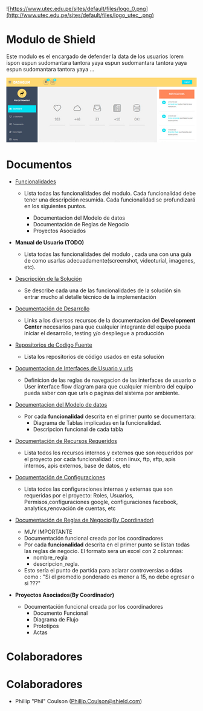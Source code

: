 ![https://www.utec.edu.pe/sites/default/files/logo_0.png](http://www.utec.edu.pe/sites/default/files/logo_utec_.png)

# Modulo de Shield

Este modulo es el encargado de defender la data de los usuarios lorem ispon espun sudomantara tantora yaya espun sudomantara tantora yaya espun sudomantara tantora yaya ...

![screenshot.png](./images/screenshot-system-template.jpg)

# Documentos

* [Funcionalidades](./documento-funcionalidades/Home)
    - Lista todas las funcionalidades del modulo. Cada funcionalidad debe tener una descripción resumida. Cada funcionalidad se profundizará en los siguientes puntos.

        - Documentacion del Modelo de datos
        - Documentación de Reglas de Negocio
        - Proyectos Asociados

* **Manual de Usuario (TODO)**
    - Lista todas las funcionalidades del modulo , cada una con una guía de como usarlas adecuadamente(screenshot, videoturial, imagenes, etc).

* [Descripción de la Solución](./descripcion-solucion/Home)
    - Se describe cada una de las funcionalidades de la solución sin entrar mucho al detalle técnico de la implementación
    
* [Documentación de Desarrollo](./documento-desarrollo/Home)
    - Links a los diversos recursos de la documentacion del **Development Center** necesarios para que cualquier integrante del equipo pueda iniciar el desarrollo, testing y/o despliegue a producción

* [Repositorios de Codigo Fuente](./repositorios-codigo/Home)
    - Lista los repositorios de código usados en esta solución

* [Documentacion de Interfaces de Usuario y urls](./documento-interfaz-usuario-urls/Home)
    - Definicion de las reglas de navegacion de las interfaces de usuario o User interface flow diagram para que cualquier miembro del equipo pueda saber con que urls o paginas del sistema por ambiente.

* [Documentacion del Modelo de datos](./documento-modelo-datos/Home)
    - Por cada **funcionalidad** descrita en el primer punto se documentara:
        - Diagrama de Tablas implicadas en la funcionalidad.
        - Descripcion funcional de cada tabla   
    
* [Documentación de Recursos Requeridos](./documento-recursos-requeridos/Home)
    - Lista todos los recursos internos y externos que son requeridos por el proyecto por cada funcionalidad : cron linux, ftp, sftp, apis internos, apis externos, base de datos, etc    

* [Documentación de Configuraciones](./documento-configuraciones/Home)
    - Lista todos las configuraciones internas y externas que son requeridas por el proyecto: Roles, Usuarios, Permisos,configuraciones google, configuraciones facebook, analytics,renovación de cuentas, etc             

* [Documentación de Reglas de Negocio(By Coordinador)](./images/business_rule_template.png)
    - MUY IMPORTANTE
    - Documentación funcional creada por los coordinadores
    - Por cada **funcionalidad** descrita en el primer punto se listan todas las reglas de negocio. El formato sera un excel con 2 columnas:
        - nombre_regla
        - descripcion_regla.
    - Esto sería el punto de partida para aclarar controversias  o ddas como : "Si el promedio ponderado es menor a 15, no debe egresar o si ???"

* **Proyectos Asociados(By Coordinador)**
    - Documentación funcional creada por los coordinadores
        - Documento Funcional
        - Diagrama de Flujo
        - Prototipos
        - Actas

# Colaboradores


# Colaboradores

*  Phillip "Phil" Coulson  (Phillip.Coulson@shield.com)